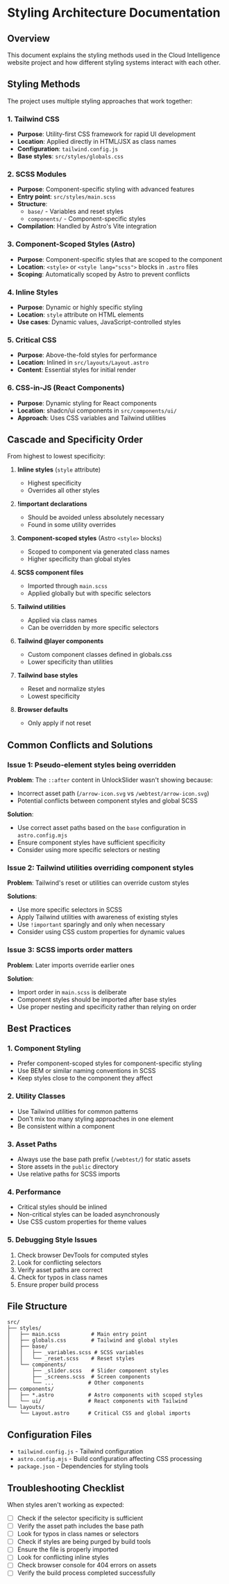 # Styling Architecture Documentation

## Overview

This document explains the styling methods used in the Cloud Intelligence website project and how different styling systems interact with each other.

## Styling Methods

The project uses multiple styling approaches that work together:

### 1. **Tailwind CSS**
- **Purpose**: Utility-first CSS framework for rapid UI development
- **Location**: Applied directly in HTML/JSX as class names
- **Configuration**: `tailwind.config.js`
- **Base styles**: `src/styles/globals.css`

### 2. **SCSS Modules**
- **Purpose**: Component-specific styling with advanced features
- **Entry point**: `src/styles/main.scss`
- **Structure**:
  - `base/` - Variables and reset styles
  - `components/` - Component-specific styles
- **Compilation**: Handled by Astro's Vite integration

### 3. **Component-Scoped Styles (Astro)**
- **Purpose**: Component-specific styles that are scoped to the component
- **Location**: `<style>` or `<style lang="scss">` blocks in `.astro` files
- **Scoping**: Automatically scoped by Astro to prevent conflicts

### 4. **Inline Styles**
- **Purpose**: Dynamic or highly specific styling
- **Location**: `style` attribute on HTML elements
- **Use cases**: Dynamic values, JavaScript-controlled styles

### 5. **Critical CSS**
- **Purpose**: Above-the-fold styles for performance
- **Location**: Inlined in `src/layouts/Layout.astro`
- **Content**: Essential styles for initial render

### 6. **CSS-in-JS (React Components)**
- **Purpose**: Dynamic styling for React components
- **Location**: shadcn/ui components in `src/components/ui/`
- **Approach**: Uses CSS variables and Tailwind utilities

## Cascade and Specificity Order

From highest to lowest specificity:

1. **Inline styles** (`style` attribute)
   - Highest specificity
   - Overrides all other styles
   
2. **!important declarations**
   - Should be avoided unless absolutely necessary
   - Found in some utility overrides

3. **Component-scoped styles** (Astro `<style>` blocks)
   - Scoped to component via generated class names
   - Higher specificity than global styles

4. **SCSS component files**
   - Imported through `main.scss`
   - Applied globally but with specific selectors

5. **Tailwind utilities**
   - Applied via class names
   - Can be overridden by more specific selectors

6. **Tailwind @layer components**
   - Custom component classes defined in globals.css
   - Lower specificity than utilities

7. **Tailwind base styles**
   - Reset and normalize styles
   - Lowest specificity

8. **Browser defaults**
   - Only apply if not reset

## Common Conflicts and Solutions

### Issue 1: Pseudo-element styles being overridden
**Problem**: The `::after` content in UnlockSlider wasn't showing because:
- Incorrect asset path (`/arrow-icon.svg` vs `/webtest/arrow-icon.svg`)
- Potential conflicts between component styles and global SCSS

**Solution**: 
- Use correct asset paths based on the `base` configuration in `astro.config.mjs`
- Ensure component styles have sufficient specificity
- Consider using more specific selectors or nesting

### Issue 2: Tailwind utilities overriding component styles
**Problem**: Tailwind's reset or utilities can override custom styles

**Solutions**:
- Use more specific selectors in SCSS
- Apply Tailwind utilities with awareness of existing styles
- Use `!important` sparingly and only when necessary
- Consider using CSS custom properties for dynamic values

### Issue 3: SCSS imports order matters
**Problem**: Later imports override earlier ones

**Solution**: 
- Import order in `main.scss` is deliberate
- Component styles should be imported after base styles
- Use proper nesting and specificity rather than relying on order

## Best Practices

### 1. **Component Styling**
- Prefer component-scoped styles for component-specific styling
- Use BEM or similar naming conventions in SCSS
- Keep styles close to the component they affect

### 2. **Utility Classes**
- Use Tailwind utilities for common patterns
- Don't mix too many styling approaches in one element
- Be consistent within a component

### 3. **Asset Paths**
- Always use the base path prefix (`/webtest/`) for static assets
- Store assets in the `public` directory
- Use relative paths for SCSS imports

### 4. **Performance**
- Critical styles should be inlined
- Non-critical styles can be loaded asynchronously
- Use CSS custom properties for theme values

### 5. **Debugging Style Issues**
1. Check browser DevTools for computed styles
2. Look for conflicting selectors
3. Verify asset paths are correct
4. Check for typos in class names
5. Ensure proper build process

## File Structure

```
src/
├── styles/
│   ├── main.scss          # Main entry point
│   ├── globals.css        # Tailwind and global styles
│   ├── base/
│   │   ├── _variables.scss # SCSS variables
│   │   └── _reset.scss    # Reset styles
│   └── components/
│       ├── _slider.scss   # Slider component styles
│       ├── _screens.scss  # Screen components
│       └── ...           # Other components
├── components/
│   ├── *.astro           # Astro components with scoped styles
│   └── ui/               # React components with Tailwind
└── layouts/
    └── Layout.astro      # Critical CSS and global imports
```

## Configuration Files

- `tailwind.config.js` - Tailwind configuration
- `astro.config.mjs` - Build configuration affecting CSS processing
- `package.json` - Dependencies for styling tools

## Troubleshooting Checklist

When styles aren't working as expected:

- [ ] Check if the selector specificity is sufficient
- [ ] Verify the asset path includes the base path
- [ ] Look for typos in class names or selectors
- [ ] Check if styles are being purged by build tools
- [ ] Ensure the file is properly imported
- [ ] Look for conflicting inline styles
- [ ] Check browser console for 404 errors on assets
- [ ] Verify the build process completed successfully
